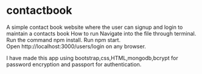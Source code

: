 # contactbook
A simple contact book website where the user can signup and login to maintain a contacts book
How to run 
Navigate into the file through terminal. 
Run the command npm install. 
Run npm start. 
Open http://localhost:3000/users/login on any browser.

I have made this app using bootstrap,css,HTML,mongodb,bcrypt for password encryption and passport for authentication.
